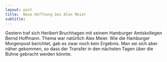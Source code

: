 ```yaml
---
layout: post
title:  Neue Hoffnung bei Alex Meier
subtitle:  
---
```


Gestern traf sich Heribert Bruchhagen mit seinem Hamburger Amtskollegen Bernd Hoffmann. Thema war natürlich Alex Meier. Wie die Hamburger Morgenpost berichtet, gab es zwar noch kein Ergebnis. Man sei sich aber näher gekommen, so dass der Transfer in den nächsten Tagen über die Bühne gebracht werden könnte.


